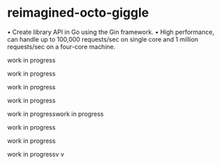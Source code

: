 # reimagined-octo-giggle

• Create library API in Go using the Gin framework.
• High performance, can handle up to 100,000 requests/sec on single core and 1
million requests/sec on a four-core machine.

work in progress

work in progress

work in progress

work in progress

work in progresswork in progress

work in progress

work in progress

work in progressv
v
